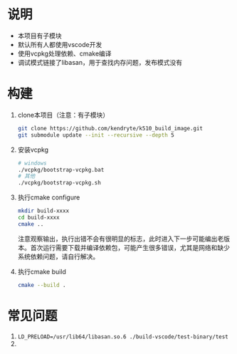 # 说明
* 本项目有子模块
* 默认所有人都使用vscode开发
* 使用vcpkg处理依赖、cmake编译
* 调试模式链接了libasan，用于查找内存问题，发布模式没有

# 构建
1. clone本项目（注意：有子模块）    
	```bash
	git clone https://github.com/kendryte/k510_build_image.git
	git submodule update --init --recursive --depth 5
	```
	
1. 安装vcpkg    
	```bash
	# windows
	./vcpkg/bootstrap-vcpkg.bat
	# 其他
	./vcpkg/bootstrap-vcpkg.sh
	```

1. 执行cmake configure
	```bash
	mkdir build-xxxx
	cd build-xxxx
	cmake ..
	```
	注意观察输出，执行出错不会有很明显的标志，此时进入下一步可能编出老版本。首次运行需要下载并编译依赖包，可能产生很多错误，尤其是网络和缺少系统依赖问题，请自行解决。


1. 执行cmake build
	```bash
	cmake --build .

# 常见问题
1. `LD_PRELOAD=/usr/lib64/libasan.so.6 ./build-vscode/test-binary/test`
2. 
